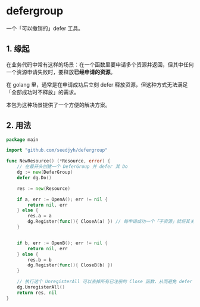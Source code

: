 # defergroup

一个「可以撤销的」defer 工具。

## 1. 缘起

在业务代码中常有这样的场景：在一个函数里要申请多个资源并返回，但其中任何一个资源申请失败时，要释放**已经申请的资源**。

在 golang 里，通常是在申请成功后立刻 defer 释放资源，但这种方式无法满足「全部成功时不释放」的需求。

本包为这种场景提供了一个方便的解决方案。

## 2. 用法

```go
package main

import "github.com/seedjyh/defergroup"

func NewResource() (*Resource, error) {
    // 在最开头创建一个 DeferGroup 并 defer 其 Do
	dg := new(DeferGroup)
	defer dg.Do()

	res := new(Resource)

    if a, err := OpenA(); err != nil {
        return nil, err
    } else {
        res.a = a
        dg.Register(func(){ CloseA(a) }) // 每申请成功一个「子资源」就将其关闭函数注册到 dg
    }


    if b, err := OpenB(); err != nil {
        return nil, err
    } else {
        res.b = b
        dg.Register(func(){ CloseB(b) })
    }

    // 执行这个 UnregisterAll 可以去掉所有已注册的 Close 函数，从而避免 defer 影响
	dg.UnregisterAll()
	return res, nil
}
```
